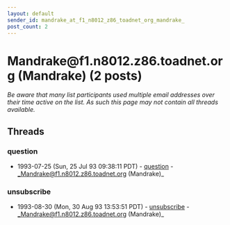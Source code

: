 ```yaml
---
layout: default
sender_id: mandrake_at_f1_n8012_z86_toadnet_org_mandrake_
post_count: 2
---
```


# Mandrake<span>@</span>f1.n8012.z86.toadnet.org (Mandrake) (2 posts)

_Be aware that many list participants used multiple email addresses over their time active on the list. As such this page may not contain all threads available._

## Threads

### question
+ 1993-07-25 (Sun, 25 Jul 93 09:38:11 PDT) - [question](/archive/1993/07/df1fe4ea7455ce92fd697df59b2d461c32b91f2aafeb49ad8d740ec11c86d099) - _Mandrake@f1.n8012.z86.toadnet.org (Mandrake)_

### unsubscribe
+ 1993-08-30 (Mon, 30 Aug 93 13:53:51 PDT) - [unsubscribe](/archive/1993/08/37b9310e8ec4e228216996a8b5591740aeb2f36759102af3b974e7a7fefcef6c) - _Mandrake@f1.n8012.z86.toadnet.org (Mandrake)_

